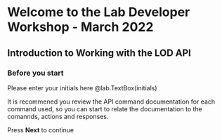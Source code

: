 # Welcome to the Lab Developer Workshop - March 2022
## Introduction to Working with the LOD API

### Before you start

Please enter your initials here @lab.TextBox(initials)

It is recommened you review the API command documentation for each command used, so you can start to relate the documentation to the comannds, actions and responses.

Press **Next** to continue
